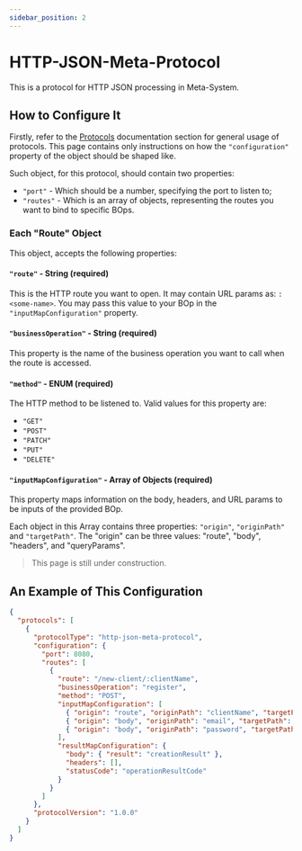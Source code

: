 ```yaml
---
sidebar_position: 2
---
```


# HTTP-JSON-Meta-Protocol
This is a protocol for HTTP JSON processing in Meta-System.

## How to Configure It
Firstly, refer to the [Protocols](../api-docs/configuring/protocol-config) documentation section for general usage of protocols. This page contains only instructions on how the `"configuration"` property of the object should be shaped like.

Such object, for this protocol, should contain two properties:
- `"port"` - Which should be a number, specifying the port to listen to;
- `"routes"` - Which is an array of objects, representing the routes you want to bind to specific BOps.

### Each "Route" Object
This object, accepts the following properties:

#### `"route"` - String (required)
This is the HTTP route you want to open. It may contain URL params as: `:<some-name>`. You may pass this value to your BOp in the `"inputMapConfiguration"` property.

#### `"businessOperation"` - String (required)
This property is the name of the business operation you want to call when the route is accessed.

#### `"method"` - ENUM (required)
The HTTP method to be listened to. Valid values for this property are:
- `"GET"`
- `"POST"`
- `"PATCH"`
- `"PUT"`
- `"DELETE"`

#### `"inputMapConfiguration"` - Array of Objects (required)
This property maps information on the body, headers, and URL params to be inputs of the provided BOp.

Each object in this Array contains three properties:  `"origin"`, `"originPath"` and `"targetPath"`.
The "origin" can be three values: "route", "body", "headers", and "queryParams".

> This page is still under construction.


## An Example of This Configuration

```json
{
  "protocols": [
    {
      "protocolType": "http-json-meta-protocol",
      "configuration": {
        "port": 8080,
        "routes": [
          {
            "route": "/new-client/:clientName",
            "businessOperation": "register",
            "method": "POST",
            "inputMapConfiguration": [
              { "origin": "route", "originPath": "clientName", "targetPath": "username" },
              { "origin": "body", "originPath": "email", "targetPath": "email" },
              { "origin": "body", "originPath": "password", "targetPath": "password" }
            ],
            "resultMapConfiguration": {
              "body": { "result": "creationResult" },
              "headers": [],
              "statusCode": "operationResultCode"
            }
          }
        ]
      },
      "protocolVersion": "1.0.0"
    }
  ]
}
```